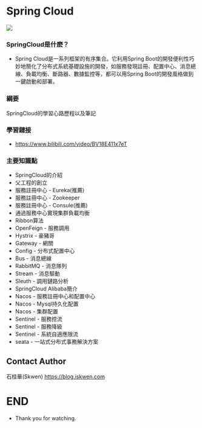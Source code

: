 # Spring Cloud
![](https://upload.cc/i1/2021/04/06/5dIk0h.jpg)
### SpringCloud是什麽？
* Spring Cloud是一系列框架的有序集合。它利用Spring Boot的開發便利性巧妙地簡化了分布式系統基礎設施的開發，如服務發現註冊、配置中心、消息總線、負載均衡、斷路器、數據監控等，都可以用Spring Boot的開發風格做到一鍵啟動和部署。
### 綱要
SpringCloud的學習心路歷程以及筆記
### 學習鏈接
* https://www.bilibili.com/video/BV18E411x7eT
  
### 主要知識點
* SpringCloud的介紹
* 父工程的創立
* 服務註冊中心 - Eureka(推薦)
* 服務註冊中心 - Zookeeper
* 服務註冊中心 - Consule(推薦)
* 通過服務中心實現集群負載均衡
* Ribbon算法
* OpenFeign - 服務調用
* Hystrix - 豪豬哥
* Gateway - 網關
* Config - 分布式配置中心
* Bus - 消息總線
* RabbitMQ - 消息隊列
* Stream - 消息驅動
* Sleuth - 調用鏈路分析
* SpringCloud Alibaba簡介
* Nacos - 服務註冊中心和配置中心
* Nacos - Mysql持久化配置
* Nacos - 集群配置
* Sentinel - 服務控流
* Sentinel - 服務降級
* Sentinel - 系統自適應限流
* seata - 一站式分布式事務解決方案
## Contact Author
石桂華(Skwen) https://blog.iskwen.com
# END
* Thank you for watching.
